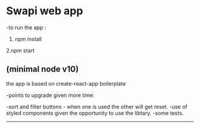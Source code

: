 # Swapi web app

-to run the app :

1. npm install

2.npm start

## (minimal node v10)

the app is based on create-react-app boilerplate

-points to upgrade given more time:

-sort and filter buttons - when one is used the other will get reset.
-use of styled components given the opportunity to use the libtary.
-some tests.

---
